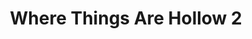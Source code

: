---
artist: 'Pye Audio Corner'
title: 'Where Things Are Hollow 2'
apple_link: 'https://music.apple.com/us/album/where-things-are-hollow-2-ep/1512215199'
link: 'https://www.dropbox.com/s/m7ss3e5tjhrtyaf/Pye.zip?dl=1'
content: ""
new_image: ../assets/FFWD/pye.jpg
published_date: '2020-06-27T20:15:35.000Z'
---